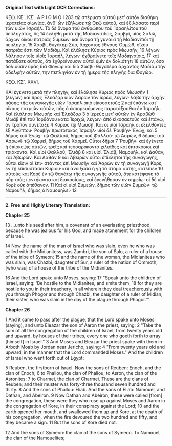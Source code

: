 **Original Text with Light OCR Corrections:**

ΚΕΦ. ΚΕ´. ΚΣ´. Α Ρ Ι Θ Μ Ο Ι 283
τῷ σπέρματι αὐτοῦ μετ’ αὐτὸν διαθήκη ἱερατείας αἰωνίας, ἀνθ’ ὧν
ἐζήλωσε τῷ Θεῷ αὐτοῦ, καὶ ἐξιλάσατο περὶ τῶν υἱῶν Ἰσραήλ.
Τὸ δὲ ὄνομα τοῦ ἀνθρώπου τοῦ Ἰσραηλίτου τοῦ πεπληγότος, ὃς 14
ἐκλήθη μετὰ τῆς Μαδιανίτιδος, Σαμβρί, υἱὸς Σαλῶ, ἄρχων οἴκου
πατριᾶς Συμεῶν· καὶ ὄνομα τῇ γυναικὶ τῇ Μαδιανίτιδι τῇ πεπληγίᾳ, 15
Χασβί, θυγάτηρ Σὺρ, ἄρχοντος ἔθνους Ὀμμὼθ, οἴκου
πατριᾶς ἐστι τῶν Μαδιάμ. Καὶ ἐλάλησε Κύριος πρὸς Μωυσῆν, 16
λέγων· λάλησον τοῖς υἱοῖς Ἰσραήλ, λέγων· ἐχθραίνετε τοῖς Μαδιηναίοις, 17
καὶ πατάξατε αὐτοὺς, ὅτι ἐχθραίνουσιν αὐτοὶ ὑμῖν ἐν δολιότητι 18
αὐτῶν, ὅσα δολιοῦσιν ὑμᾶς διὰ Φογὼρ καὶ διὰ Χασβί· θυγατέρα
ἄρχοντος Μαδιὰμ τὴν ἀδελφὴν αὐτῶν, τὴν πεπληγίαν ἐν
τῇ ἡμέρᾳ τῆς πληγῆς διὰ Φογώρ.

ΚΕΦ. ΚΣ´. XXVI.

ΚΑΙ ἐγένετο μετὰ τὴν πληγὴν, καὶ ἐλάλησε Κύριος πρὸς Μωυσῆν 1
(λέγων) καὶ πρὸς Ἐλεάζαρ υἱὸν Ἀαρὼν τὸν ἱερέα, λέγων·
λάβε τὴν ἀρχὴν πάσης τῆς συναγωγῆς υἱῶν Ἰσραὴλ ἀπὸ εἰκοσαετοῦς 2
καὶ ἐπάνω κατ’ οἴκους πατριῶν αὐτῶν, πᾶς ὁ ἐκπορευόμενος
παρατάξασθαι ἐν Ἰσραήλ. Καὶ ἐλάλησε Μωυσῆς καὶ Ἐλεάζαρ 3
ὁ ἱερεὺς μετ’ αὐτῶν ἐν Ἀραβὼθ Μωὰβ ἐπὶ τοῦ Ἰορδάνου κατὰ
Ἱεριχὼ, λέγων· ἀπὸ εἰκοσαετοῦς καὶ ἐπάνω, ὃν τρόπον συνέταξε 4
Κύριος τῷ Μωυσῇ. Καὶ οἱ υἱοὶ Ἰσραὴλ οἱ ἐξελθόντες ἐξ Αἰγύπτου·
Ῥουβὴν πρωτότοκος Ἰσραήλ· υἱοὶ δὲ Ῥουβὴν· Ἑνώχ, καὶ 5
δῆμος τοῦ Ἑνώχ· τῷ Φαλλοῦ, δῆμος τοῦ Φαλλοῦ· τῷ Ἀσρών, 6
δῆμος τοῦ Ἀσρωνί· τῷ Χαρμεῖ, δῆμος τοῦ Χαρμεῖ. Οὗτοι δῆμοι 7
Ῥουβήν· καὶ ἐγένετο ἡ ἐπίσκεψις αὐτῶν, τρεῖς καὶ τεσσαράκοντα
χιλιάδες καὶ ἑπτακόσιοι καὶ τριάκοντα. Καὶ υἱοὶ Φαλλοῦ, Ἑλιάβ 8
καὶ υἱοὶ Ἑλιάβ, Ναμουὴλ, καὶ Δαθὰν, καὶ Ἀβειρών. Καὶ Δαθὰν 9
καὶ Ἀβειρὼν οὗτοι ἐπίκλητοι τῆς συναγωγῆς, οὗτοι εἰσιν οἱ ἐπι-
στάντες ἐπὶ Μωυσῆν καὶ Ἀαρὼν ἐν τῇ συναγωγῇ Κορὲ, ἐν τῇ
ἐπισυστάσει Κυρίου· καὶ ἀνοίξασα ἡ γῆ τὸ στόμα αὐτῆς, κατέπιεν 10
αὐτοὺς καὶ Κορὲ ἐν τῷ θανάτῳ τῆς συναγωγῆς αὐτοῦ, ὅτε κατέφαγε
τὸ πῦρ τοὺς πεντήκοντα καὶ διακοσίους, καὶ ἐγενήθησαν ἐν
σημείῳ· οἱ δὲ υἱοὶ Κορὲ οὐκ ἀπέθανον. 11
Καὶ οἱ υἱοὶ Συμεὼν, δῆμος τῶν υἱῶν Συμεὼν· τῷ Ναμουὴλ, δῆμος ὁ Ναμουηλεί· 12

---

**2. Free and Highly Literary Translation:**

**Chapter 25**

13 ...unto his seed after him, a covenant of an everlasting priesthood, because he was jealous for his God, and made atonement for the children of Israel.

14 Now the name of the man of Israel who was slain, even he who was called with the Midianitess, was Zambri, the son of Salo, a ruler of a house of the tribe of Symeon;
15 and the name of the woman, the Midianitess who was slain, was Chazbi, daughter of Sur, a ruler of the nation of Ommoth, [who was] of a house of the tribe of the Midianites.

16 And the Lord spake unto Moses, saying:
17 "Speak unto the children of Israel, saying: 'Be hostile to the Midianites, and smite them,
18 for they are hostile to you in their treachery, in all wherein they deal treacherously with you through Phogor and through Chazbi, the daughter of a ruler of Midian, their sister, who was slain in the day of the plague through Phogor.'"

**Chapter 26**

1 And it came to pass after the plague, that the Lord spake unto Moses (saying), and unto Eleazar the son of Aaron the priest, saying:
2 "Take the sum of all the congregation of the children of Israel, from twenty years old and upward, by houses of their tribes, every one who goeth forth to array [himself] in Israel."
3 And Moses and Eleazar the priest spake with them in Arboth Moab by Jordan near Jericho, saying:
4 "From twenty years old and upward, in the manner that the Lord commanded Moses." And the children of Israel who went forth out of Egypt:

5 Reuben, the firstborn of Israel. Now the sons of Reuben: Enoch, and the clan of Enoch;
6 to Phallou, the clan of Phallou; to Asron, the clan of the Asronites;
7 to Charmei, the clan of Charmei. These are the clans of Reuben; and their muster was forty-three thousand seven hundred and thirty.
8 And the sons of Phallou: Eliab. And the sons of Eliab: Namouel, and Dathan, and Abeiron.
9 Now Dathan and Abeiron, these were called [from] the congregation, these were they who rose up against Moses and Aaron in the congregation of Kore, in their conspiracy against the Lord;
10 and the earth opened her mouth, and swallowed them up and Kore, at the death of his congregation, when the fire devoured the two hundred and fifty, and they became a sign.
11 But the sons of Kore died not.

12 And the sons of Symeon: the clan of the sons of Symeon. To Namouel, the clan of the Namouelites;